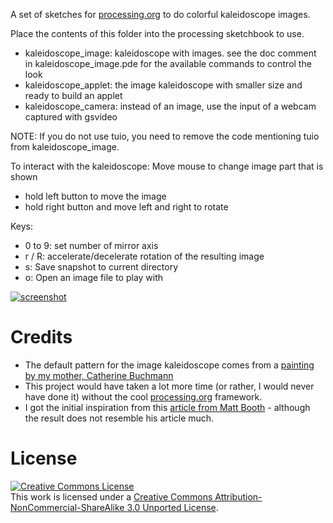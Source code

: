 A set of sketches for [processing.org](http://processing.org/) to do colorful kaleidoscope images.

Place the contents of this folder into the processing sketchbook to use.

* kaleidoscope_image: kaleidoscope with images. see the doc comment in kaleidoscope_image.pde for the available commands to control the look
* kaleidoscope_applet: the image kaleidoscope with smaller size and ready to build an applet
* kaleidoscope_camera: instead of an image, use the input of a webcam captured with gsvideo

NOTE: If you do not use tuio, you need to remove the code mentioning tuio from kaleidoscope_image.

To interact with the kaleidoscope:
Move mouse to change image part that is shown

* hold left button to move the image
* hold right button and move left and right to rotate

Keys:

* 0 to 9: set number of mirror axis
* r / R: accelerate/decelerate rotation of the resulting image
* s: Save snapshot to current directory
* o: Open an image file to play with

[![screenshot](http://davidbu.ch/mann/sites/davidbu.ch/files/imagecache/thumb/2011/05/A%20picture%20kaleidoscope%20with%20processing/zkm175-3.jpg)](http://davidbu.ch/mann/blog/2011-05-15/picture-kaleidoscope-processing.html)


# Credits

* The default pattern for the image kaleidoscope comes from a [painting by my mother, Catherine Buchmann](http://www.catherinebuchmann.ch/bilder/main.php)
* This project would have taken a lot more time (or rather, I would never have done it) without the cool [processing.org](http://processing.org/) framework.
* I got the initial inspiration from this [article from Matt Booth](http://www.computerarts.co.uk/tutorials/create-unique-kaleidoscope-graphics) - although the result does not resemble his article much.


# License

<a rel="license" href="http://creativecommons.org/licenses/by-nc-sa/3.0/"><img alt="Creative Commons License" style="border-width:0" src="http://i.creativecommons.org/l/by-nc-sa/3.0/88x31.png" /></a><br />This work is licensed under a <a rel="license" href="http://creativecommons.org/licenses/by-nc-sa/3.0/">Creative Commons Attribution-NonCommercial-ShareAlike 3.0 Unported License</a>.
